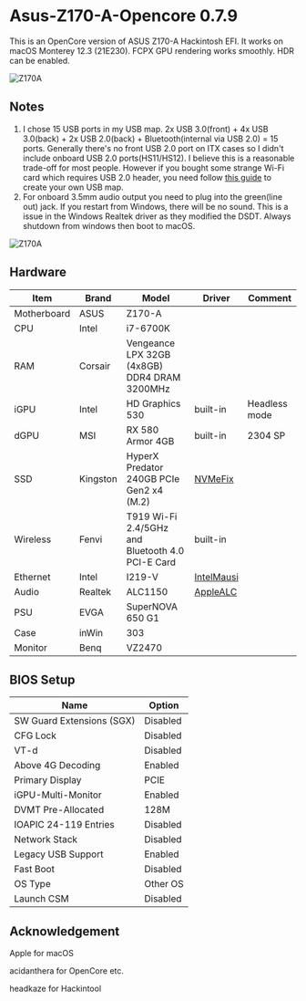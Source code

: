 # Asus-Z170-A-Opencore 0.7.9

This is an OpenCore version of ASUS Z170-A Hackintosh EFI. It works on macOS Monterey 12.3 (21E230). FCPX GPU rendering works smoothly. HDR can be enabled.

![Z170A](https://github.com/almshary/Asus-Z170-A-Opencore/blob/main/ScreenShot.png)

## Notes
1. I chose 15 USB ports in my USB map. 2x USB 3.0(front) + 4x USB 3.0(back) + 2x USB 2.0(back) + Bluetooth(internal via USB 2.0) = 15 ports. Generally there's no front USB 2.0 port on ITX cases so I didn't include onboard USB 2.0 ports(HS11/HS12). I believe this is a reasonable trade-off for most people. However if you bought some strange Wi-Fi card which requires USB 2.0 header, you need follow [this guide](https://dortania.github.io/USB-Map-Guide/) to create your own USB map.
2. For onboard 3.5mm audio output you need to plug into the green(line out) jack. If you restart from Windows, there will be no sound. This is a issue in the Windows Realtek driver as they modified the DSDT. Always shutdown from windows then boot to macOS.

![Z170A](https://user-images.githubusercontent.com/5692682/137645705-51759558-6d42-4e23-a6f8-bee58bf773fa.jpg)

## Hardware
| Item | Brand | Model | Driver | Comment |
|-----|-----|-----|-----|-----|
| Motherboard | ASUS | Z170-A | | |
| CPU | Intel | i7-6700K | | |
| RAM | Corsair | Vengeance LPX 32GB (4x8GB) DDR4 DRAM 3200MHz | | |
| iGPU | Intel | HD Graphics 530 | built-in | Headless mode |
| dGPU | MSI | RX 580 Armor 4GB | built-in | 2304 SP |
| SSD | Kingston | HyperX Predator 240GB PCIe Gen2 x4 (M.2) | [NVMeFix](https://github.com/acidanthera/NVMeFix) | |
| Wireless | Fenvi | T919 Wi-Fi 2.4/5GHz and Bluetooth 4.0 PCI-E Card | built-in | |
| Ethernet | Intel | I219-V | [IntelMausi](https://github.com/acidanthera/IntelMausi) | |
| Audio | Realtek | ALC1150 | [AppleALC](https://github.com/acidanthera/AppleALC) | |
| PSU | EVGA | SuperNOVA 650 G1 | | |
| Case | inWin | 303 | | |
| Monitor | Benq | VZ2470 | | |

 

## BIOS Setup
| Name | Option |
| --- | --- |
| SW Guard Extensions (SGX) | Disabled |
| CFG Lock | Disabled |
| VT-d | Disabled |
| Above 4G Decoding | Enabled |
| Primary Display | PCIE |
| iGPU-Multi-Monitor | Enabled |
| DVMT Pre-Allocated | 128M |
| IOAPIC 24-119 Entries | Disabled |
| Network Stack | Disabled |
| Legacy USB Support| Enabled |
| Fast Boot | Disabled |
| OS Type | Other OS |
| Launch CSM | Disabled |

## Acknowledgement
Apple for macOS

acidanthera for OpenCore etc.

headkaze for Hackintool
